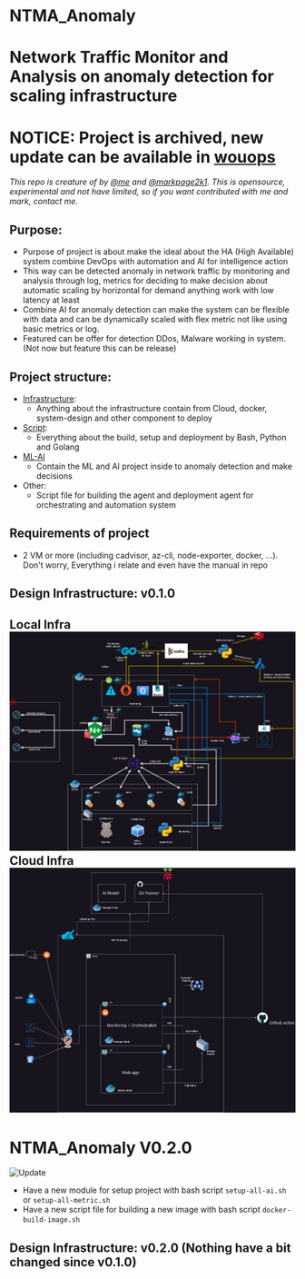 # NTMA_Anomaly
# Network Traffic Monitor and Analysis on anomaly detection for scaling infrastructure

# NOTICE: Project is archived, new update can be available in [wouops](https://github.com/Xeus-Territory/wouops)

*This repo is creature of by [@me](https://github.com/Xeus-Territory) and [@markpage2k1](https://github.com/MarkPage2k1). This is opensource, experimental and not have limited, so if you want contributed with me and mark, contact me.*

## Purpose:
- Purpose of project is about make the ideal about the HA (High Available) system combine DevOps with automation and AI for intelligence action
- This way can be detected anomaly in network traffic by monitoring and analysis through log, metrics for deciding to make decision about automatic scaling by horizontal for demand anything work with low latency at least
- Combine AI for anomaly detection can make the system can be flexible with data and can be dynamically scaled with flex metric not like using basic metrics or log.
- Featured can be offer for detection DDos, Malware working in system. (Not now but feature this can be release)

## Project structure: <br>
- [Infrastructure](./Infrastructure/README.md):
    - Anything about the infrastructure contain from Cloud, docker, system-design and other component to deploy 
- [Script](./Script/README.md):
    - Everything about the build, setup and deployment by Bash, Python and Golang
- [ML-AI](./ML-AI/README.md)
    - Contain the ML and AI project inside to anomaly detection and make decisions
- Other:
    - Script file for building the agent and deployment agent for orchestrating and automation system

## Requirements of project
- 2 VM or more (including cadvisor, az-cli, node-exporter, docker, ...). Don't worry, Everything i relate and even have the manual in repo

## Design Infrastructure: v0.1.0 <br>
**Local Infra** <br>
![Alt text](Infrastructure/design/LocalInfra.drawio.png) <br>
**Cloud Infra** <br>
![Alt text](Infrastructure/design/CloudInfra.drawio.png)
---
# NTMA_Anomaly V0.2.0
![Update](https://gifdb.com/images/high/colorful-bouncing-update-text-3rtmoubg4wfovqho.gif)
- Have a new module for setup project with bash script `setup-all-ai.sh` or `setup-all-metric.sh`
- Have a new script file for building a new image with bash script `docker-build-image.sh`

## Design Infrastructure: v0.2.0 (Nothing have a bit changed since v0.1.0) <br>
